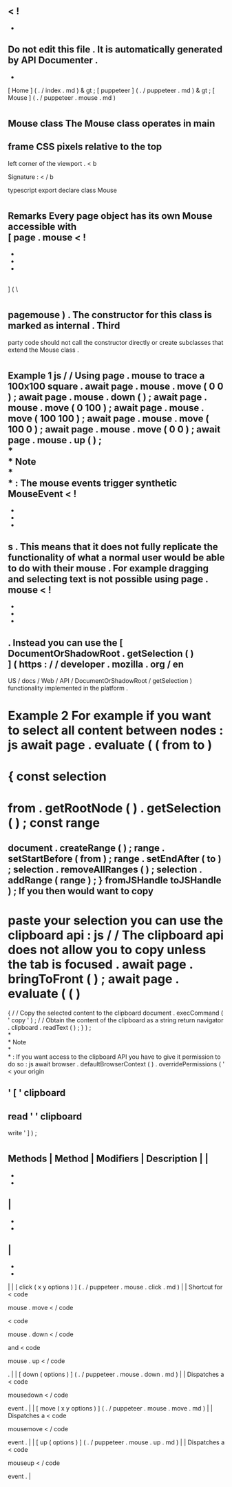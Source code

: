 <
!
-
-
Do
not
edit
this
file
.
It
is
automatically
generated
by
API
Documenter
.
-
-
>
[
Home
]
(
.
/
index
.
md
)
&
gt
;
[
puppeteer
]
(
.
/
puppeteer
.
md
)
&
gt
;
[
Mouse
]
(
.
/
puppeteer
.
mouse
.
md
)
#
#
Mouse
class
The
Mouse
class
operates
in
main
-
frame
CSS
pixels
relative
to
the
top
-
left
corner
of
the
viewport
.
<
b
>
Signature
:
<
/
b
>
typescript
export
declare
class
Mouse
#
#
Remarks
Every
page
object
has
its
own
Mouse
accessible
with
\
[
page
.
mouse
<
!
-
-
-
-
>
\
]
(
\
#
pagemouse
)
.
The
constructor
for
this
class
is
marked
as
internal
.
Third
-
party
code
should
not
call
the
constructor
directly
or
create
subclasses
that
extend
the
Mouse
class
.
#
#
Example
1
js
/
/
Using
page
.
mouse
to
trace
a
100x100
square
.
await
page
.
mouse
.
move
(
0
0
)
;
await
page
.
mouse
.
down
(
)
;
await
page
.
mouse
.
move
(
0
100
)
;
await
page
.
mouse
.
move
(
100
100
)
;
await
page
.
mouse
.
move
(
100
0
)
;
await
page
.
mouse
.
move
(
0
0
)
;
await
page
.
mouse
.
up
(
)
;
\
*
\
*
Note
\
*
\
*
:
The
mouse
events
trigger
synthetic
MouseEvent
<
!
-
-
-
-
>
s
.
This
means
that
it
does
not
fully
replicate
the
functionality
of
what
a
normal
user
would
be
able
to
do
with
their
mouse
.
For
example
dragging
and
selecting
text
is
not
possible
using
page
.
mouse
<
!
-
-
-
-
>
.
Instead
you
can
use
the
[
\
DocumentOrShadowRoot
.
getSelection
(
)
\
]
(
https
:
/
/
developer
.
mozilla
.
org
/
en
-
US
/
docs
/
Web
/
API
/
DocumentOrShadowRoot
/
getSelection
)
functionality
implemented
in
the
platform
.
#
#
Example
2
For
example
if
you
want
to
select
all
content
between
nodes
:
js
await
page
.
evaluate
(
(
from
to
)
=
>
{
const
selection
=
from
.
getRootNode
(
)
.
getSelection
(
)
;
const
range
=
document
.
createRange
(
)
;
range
.
setStartBefore
(
from
)
;
range
.
setEndAfter
(
to
)
;
selection
.
removeAllRanges
(
)
;
selection
.
addRange
(
range
)
;
}
fromJSHandle
toJSHandle
)
;
If
you
then
would
want
to
copy
-
paste
your
selection
you
can
use
the
clipboard
api
:
js
/
/
The
clipboard
api
does
not
allow
you
to
copy
unless
the
tab
is
focused
.
await
page
.
bringToFront
(
)
;
await
page
.
evaluate
(
(
)
=
>
{
/
/
Copy
the
selected
content
to
the
clipboard
document
.
execCommand
(
'
copy
'
)
;
/
/
Obtain
the
content
of
the
clipboard
as
a
string
return
navigator
.
clipboard
.
readText
(
)
;
}
)
;
\
*
\
*
Note
\
*
\
*
:
If
you
want
access
to
the
clipboard
API
you
have
to
give
it
permission
to
do
so
:
js
await
browser
.
defaultBrowserContext
(
)
.
overridePermissions
(
'
<
your
origin
>
'
[
'
clipboard
-
read
'
'
clipboard
-
write
'
]
)
;
#
#
Methods
|
Method
|
Modifiers
|
Description
|
|
-
-
-
|
-
-
-
|
-
-
-
|
|
[
click
(
x
y
options
)
]
(
.
/
puppeteer
.
mouse
.
click
.
md
)
|
|
Shortcut
for
<
code
>
mouse
.
move
<
/
code
>
<
code
>
mouse
.
down
<
/
code
>
and
<
code
>
mouse
.
up
<
/
code
>
.
|
|
[
down
(
options
)
]
(
.
/
puppeteer
.
mouse
.
down
.
md
)
|
|
Dispatches
a
<
code
>
mousedown
<
/
code
>
event
.
|
|
[
move
(
x
y
options
)
]
(
.
/
puppeteer
.
mouse
.
move
.
md
)
|
|
Dispatches
a
<
code
>
mousemove
<
/
code
>
event
.
|
|
[
up
(
options
)
]
(
.
/
puppeteer
.
mouse
.
up
.
md
)
|
|
Dispatches
a
<
code
>
mouseup
<
/
code
>
event
.
|
